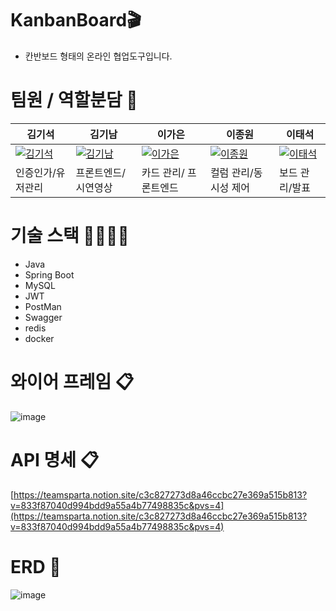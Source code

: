 # KanbanBoard🎬

- 칸반보드 형태의 온라인 협업도구입니다.

# 팀원 / 역할분담 🤝
| 김기석                         | 김기남                         | 이가은                         | 이종원                         | 이태석                         |
|-------------------------------|-------------------------------|-------------------------------|-------------------------------|-------------------------------|
| [![김기석](https://github.com/kiseokkm.png)]([https://github.com/kiseokkm]) | [![김기남](https://github.com/kimankim0001.png)](https://github.com/kimankim0001) | [![이가은](https://github.com/GaEun1216.png)](https://github.com/GaEun1216) | [![이종원](https://github.com/dlwhddnjs11223.png)](https://github.com/dlwhddnjs11223) | [![이태석](https://github.com/erictslee.png)](https://github.com/erictslee) |
|인증인가/유저관리|프론트엔드/시연영상|카드 관리/ 프론트엔드|컬럼 관리/동시성 제어|보드 관리/발표



# 기술 스택 👩‍💻👨‍💻
- Java 
- Spring Boot
- MySQL
- JWT
- PostMan
- Swagger
- redis
- docker

# 와이어 프레임 📋
![image](https://github.com/user-attachments/assets/0638481e-5d54-463c-88ec-514701f1a99f)


# API 명세 📋
[https://teamsparta.notion.site/c3c827273d8a46ccbc27e369a515b813?v=833f87040d994bdd9a55a4b77498835c&pvs=4](https://teamsparta.notion.site/c3c827273d8a46ccbc27e369a515b813?v=833f87040d994bdd9a55a4b77498835c&pvs=4)


# ERD 📑
![image](https://github.com/user-attachments/assets/019142c7-db36-4ce7-a4d8-e0a4e7c68fba)



